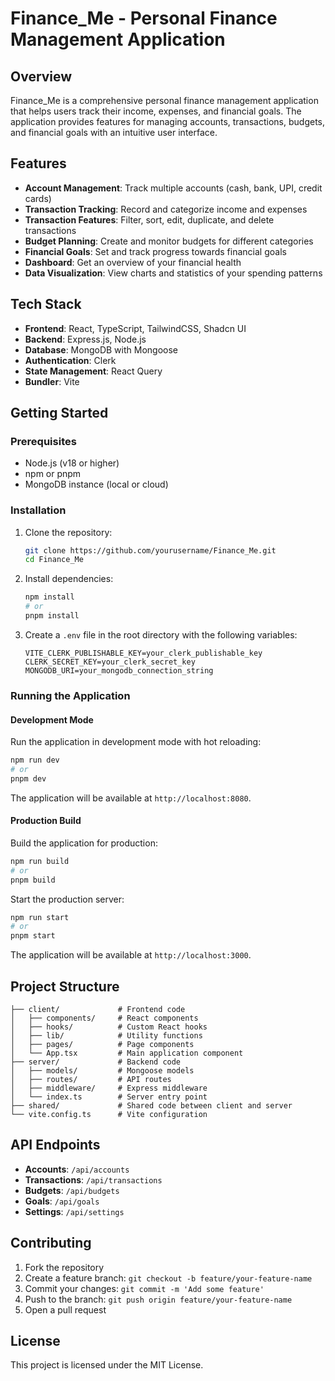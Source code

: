 # Finance_Me - Personal Finance Management Application

## Overview

Finance_Me is a comprehensive personal finance management application that helps users track their income, expenses, and financial goals. The application provides features for managing accounts, transactions, budgets, and financial goals with an intuitive user interface.

## Features

- **Account Management**: Track multiple accounts (cash, bank, UPI, credit cards)
- **Transaction Tracking**: Record and categorize income and expenses
- **Transaction Features**: Filter, sort, edit, duplicate, and delete transactions
- **Budget Planning**: Create and monitor budgets for different categories
- **Financial Goals**: Set and track progress towards financial goals
- **Dashboard**: Get an overview of your financial health
- **Data Visualization**: View charts and statistics of your spending patterns

## Tech Stack

- **Frontend**: React, TypeScript, TailwindCSS, Shadcn UI
- **Backend**: Express.js, Node.js
- **Database**: MongoDB with Mongoose
- **Authentication**: Clerk
- **State Management**: React Query
- **Bundler**: Vite

## Getting Started

### Prerequisites

- Node.js (v18 or higher)
- npm or pnpm
- MongoDB instance (local or cloud)

### Installation

1. Clone the repository:
   ```bash
   git clone https://github.com/yourusername/Finance_Me.git
   cd Finance_Me
   ```

2. Install dependencies:
   ```bash
   npm install
   # or
   pnpm install
   ```

3. Create a `.env` file in the root directory with the following variables:
   ```
   VITE_CLERK_PUBLISHABLE_KEY=your_clerk_publishable_key
   CLERK_SECRET_KEY=your_clerk_secret_key
   MONGODB_URI=your_mongodb_connection_string
   ```

### Running the Application

#### Development Mode

Run the application in development mode with hot reloading:

```bash
npm run dev
# or
pnpm dev
```

The application will be available at `http://localhost:8080`.

#### Production Build

Build the application for production:

```bash
npm run build
# or
pnpm build
```

Start the production server:

```bash
npm run start
# or
pnpm start
```

The application will be available at `http://localhost:3000`.

## Project Structure

```
├── client/             # Frontend code
│   ├── components/     # React components
│   ├── hooks/          # Custom React hooks
│   ├── lib/            # Utility functions
│   ├── pages/          # Page components
│   └── App.tsx         # Main application component
├── server/             # Backend code
│   ├── models/         # Mongoose models
│   ├── routes/         # API routes
│   ├── middleware/     # Express middleware
│   └── index.ts        # Server entry point
├── shared/             # Shared code between client and server
└── vite.config.ts      # Vite configuration
```

## API Endpoints

- **Accounts**: `/api/accounts`
- **Transactions**: `/api/transactions`
- **Budgets**: `/api/budgets`
- **Goals**: `/api/goals`
- **Settings**: `/api/settings`

## Contributing

1. Fork the repository
2. Create a feature branch: `git checkout -b feature/your-feature-name`
3. Commit your changes: `git commit -m 'Add some feature'`
4. Push to the branch: `git push origin feature/your-feature-name`
5. Open a pull request

## License

This project is licensed under the MIT License.
